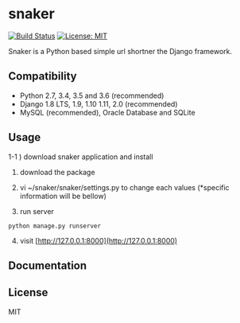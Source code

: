 # snaker

[![Build Status](https://travis-ci.org/erishforG/snaker.svg?branch=master)](https://travis-ci.org/erishforG/snaker)
[![License: MIT](https://img.shields.io/badge/License-MIT-yellow.svg)](https://github.com/erishforG/snaker/blob/master/LICENSE)

Snaker is a Python based simple url shortner the Django framework.

## Compatibility

* Python 2.7, 3.4, 3.5 and 3.6 (recommended)
* Django 1.8 LTS, 1.9, 1.10 1.11, 2.0 (recommended)
* MySQL (recommended), Oracle Database and SQLite

## Usage

1-1 ) download snaker application and install

1) download the package

2) vi ~/snaker/snaker/settings.py to change each values (*specific information will be bellow)

3) run server 

```
python manage.py runserver
```

4) visit [http://127.0.0.1:8000](http://127.0.0.1:8000)

## Documentation



## License

MIT
